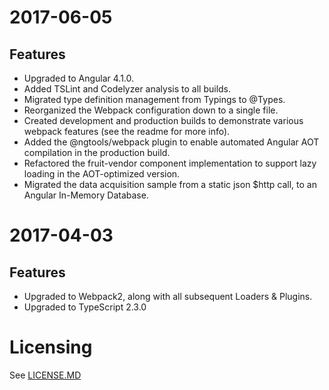 # 2017-06-05

## Features
* Upgraded to Angular 4.1.0.
* Added TSLint and Codelyzer analysis to all builds.
* Migrated type definition management from Typings to @Types.
* Reorganized the Webpack configuration down to a single file.
* Created development and production builds to demonstrate various webpack features (see the readme for more info).
* Added the @ngtools/webpack plugin to enable automated Angular AOT compilation in the production build.
* Refactored the fruit-vendor component implementation to support lazy loading in the AOT-optimized version.
* Migrated the data acquisition sample from  a static json $http call, to an Angular In-Memory Database.


# 2017-04-03

## Features
* Upgraded to Webpack2, along with all subsequent Loaders & Plugins.
* Upgraded to TypeScript 2.3.0

# Licensing
See [LICENSE.MD](./LICENSE.MD)